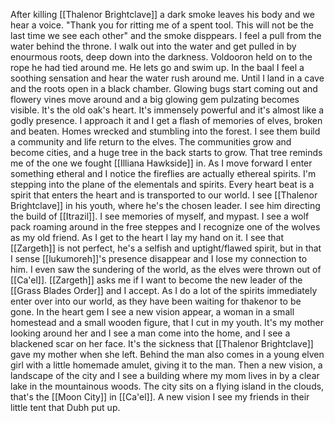 After killing [[Thalenor Brightclave]] a dark smoke leaves his body and we hear a voice. "Thank you for ritting me of a spent tool. This will not be the last time we see each other" and the smoke disppears. 
I feel a pull from the water behind the throne. I walk out into the water and get pulled in by enourmous roots, deep down into the darkness. Voldooron held on to the rope he had tied around me. He lets go and swim up.
In the baal I feel a soothing sensation and hear the water rush around me. Until I land in a cave and the roots open in a black chamber. Glowing bugs start coming out and flowery vines move around and a big glowing gem pulzating becomes visible. It's the old oak's heart. It's immensely powerful and it's almost like a godly presence.
I approach it and I get a flash of memories of elves, broken and beaten. Homes wrecked and stumbling into the forest. I see them build a community and life return to the elves. The communities grow and become cities, and a huge tree in the back starts to grow. That tree reminds me of the one we fought [[Illiana Hawkside]] in. As I move forward I enter something etheral and I notice the fireflies are actually ethereal spirits. I'm stepping into the plane of the elementals and spirits.
Every heart beat is a spirit that enters the heart and is transported to our world.
I see [[Thalenor Brightclave]] in his youth, where he's the chosen leader. I see him directing the build of [[Itrazil]]. 
I see memories of myself, and mypast. I see a wolf pack roaming around in the free steppes and I recognize one of the wolves as my old friend.
As I get to the heart I lay my hand on it. I see that [[Zargeth]] is not perfect, he's a selfish and uptight/flawed spirit, but in that I sense [[lukumoreh]]'s presence disappear and I lose my connection to him. 
I even saw the sundering of the world, as the elves were thrown out of [[Ca'el]].
[[Zargeth]] asks me if I want to become the new leader of the [[Grass Blades Order]] and I accept. As I do a lot of the spirits immediately enter over into our world, as they have been waiting for thakenor to be gone.
In the heart gem I see a new vision appear, a woman in a small homestead and a small wooden figure, that I cut in my youth. It's my mother looking around her and I see a man come into the home, and I see a blackened scar on her face. It's the sickness that [[Thalenor Brightclave]] gave my mother when she left. Behind the man also comes in a young elven girl with a little homemade amulet, giving it to the man. 
Then a new vision, a landscape of the city and I see a building where my mom lives in by a clear lake in the mountainous woods. The city sits on a flying island in the clouds, that's the [[Moon City]] in [[Ca'el]].
A new vision I see my friends in their little tent that Dubh put up. 